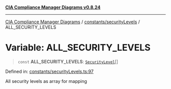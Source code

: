 [**CIA Compliance Manager Diagrams v0.8.24**](../../../README.md)

***

[CIA Compliance Manager Diagrams](../../../modules.md) / [constants/securityLevels](../README.md) / ALL\_SECURITY\_LEVELS

# Variable: ALL\_SECURITY\_LEVELS

> `const` **ALL\_SECURITY\_LEVELS**: [`SecurityLevel`](../../../types/cia/type-aliases/SecurityLevel.md)[]

Defined in: [constants/securityLevels.ts:97](https://github.com/Hack23/cia-compliance-manager/blob/8f5d084752ccee354557e96bf8b49239fb671c91/src/constants/securityLevels.ts#L97)

All security levels as array for mapping

